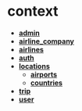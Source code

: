 <!-- generated by markdown-notes-tree -->

# context

<!-- optional markdown-notes-tree directory description starts here -->

<!-- optional markdown-notes-tree directory description ends here -->

- [**admin**](admin)
- [**airline_company**](airline_company)
- [**airlines**](airlines)
- [**auth**](auth)
- [**locations**](locations)
    - [**airports**](locations/airports)
    - [**countries**](locations/countries)
- [**trip**](trip)
- [**user**](user)

